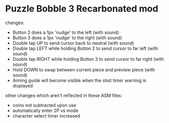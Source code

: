 # Puzzle Bobble 3 Recarbonated mod

changes:
* Button 2 does a 1px 'nudge' to the left (with sound)
* Button 3 does a 1px 'nudge' to the right (with sound)
* Double tap UP to send cursor back to neutral (with sound)
* Double tap LEFT while holding Button 2 to send cursor to far left (with sound)
* Double tap RIGHT while holding Button 3 to send cursor to far right (with sound)
* Hold DOWN to swap between current piece and preview piece (with sound)
* Aiming guide will become visible when the shot timer warning is displayed

other changes which aren't reflected in these ASM files:
* coins not subtracted upon use
* automatically enter 2P vs mode
* character select timer increased
